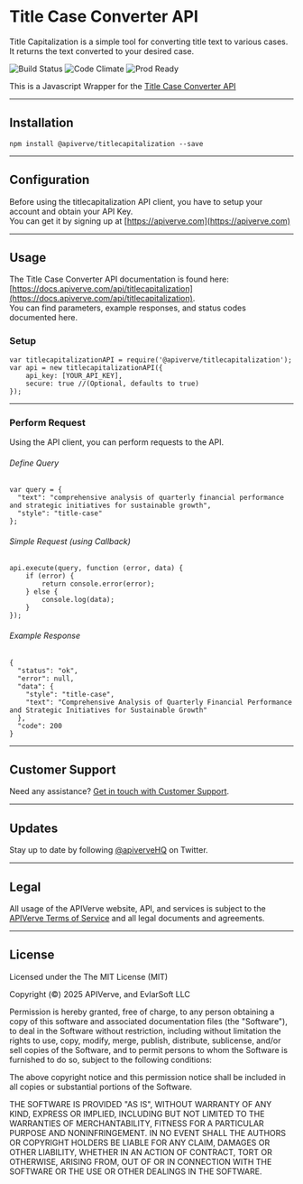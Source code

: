 Title Case Converter API
============

Title Capitalization is a simple tool for converting title text to various cases. It returns the text converted to your desired case.

![Build Status](https://img.shields.io/badge/build-passing-green)
![Code Climate](https://img.shields.io/badge/maintainability-B-purple)
![Prod Ready](https://img.shields.io/badge/production-ready-blue)

This is a Javascript Wrapper for the [Title Case Converter API](https://apiverve.com/marketplace/api/titlecapitalization)

---

## Installation
	npm install @apiverve/titlecapitalization --save

---

## Configuration

Before using the titlecapitalization API client, you have to setup your account and obtain your API Key.  
You can get it by signing up at [https://apiverve.com](https://apiverve.com)

---

## Usage

The Title Case Converter API documentation is found here: [https://docs.apiverve.com/api/titlecapitalization](https://docs.apiverve.com/api/titlecapitalization).  
You can find parameters, example responses, and status codes documented here.

### Setup

```
var titlecapitalizationAPI = require('@apiverve/titlecapitalization');
var api = new titlecapitalizationAPI({
    api_key: [YOUR_API_KEY],
    secure: true //(Optional, defaults to true)
});
```

---


### Perform Request
Using the API client, you can perform requests to the API.

###### Define Query

```
var query = {
  "text": "comprehensive analysis of quarterly financial performance and strategic initiatives for sustainable growth",
  "style": "title-case"
};
```

###### Simple Request (using Callback)

```
api.execute(query, function (error, data) {
    if (error) {
        return console.error(error);
    } else {
        console.log(data);
    }
});
```

###### Example Response

```
{
  "status": "ok",
  "error": null,
  "data": {
    "style": "title-case",
    "text": "Comprehensive Analysis of Quarterly Financial Performance and Strategic Initiatives for Sustainable Growth"
  },
  "code": 200
}
```

---

## Customer Support

Need any assistance? [Get in touch with Customer Support](https://apiverve.com/contact).

---

## Updates
Stay up to date by following [@apiverveHQ](https://twitter.com/apiverveHQ) on Twitter.

---

## Legal

All usage of the APIVerve website, API, and services is subject to the [APIVerve Terms of Service](https://apiverve.com/terms) and all legal documents and agreements.

---

## License
Licensed under the The MIT License (MIT)

Copyright (&copy;) 2025 APIVerve, and EvlarSoft LLC

Permission is hereby granted, free of charge, to any person obtaining a copy of this software and associated documentation files (the "Software"), to deal in the Software without restriction, including without limitation the rights to use, copy, modify, merge, publish, distribute, sublicense, and/or sell copies of the Software, and to permit persons to whom the Software is furnished to do so, subject to the following conditions:

The above copyright notice and this permission notice shall be included in all copies or substantial portions of the Software.

THE SOFTWARE IS PROVIDED "AS IS", WITHOUT WARRANTY OF ANY KIND, EXPRESS OR IMPLIED, INCLUDING BUT NOT LIMITED TO THE WARRANTIES OF MERCHANTABILITY, FITNESS FOR A PARTICULAR PURPOSE AND NONINFRINGEMENT. IN NO EVENT SHALL THE AUTHORS OR COPYRIGHT HOLDERS BE LIABLE FOR ANY CLAIM, DAMAGES OR OTHER LIABILITY, WHETHER IN AN ACTION OF CONTRACT, TORT OR OTHERWISE, ARISING FROM, OUT OF OR IN CONNECTION WITH THE SOFTWARE OR THE USE OR OTHER DEALINGS IN THE SOFTWARE.